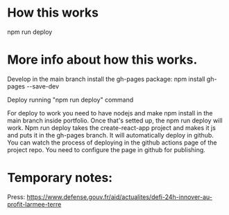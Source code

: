 # How this works
npm run deploy


# More info about how this works.
Develop in the main branch
install the gh-pages package:     npm install gh-pages --save-dev

Deploy running "npm run deploy" command

For deploy to work you need to have nodejs and make npm install in the main branch inside portfolio. Once that's setted up, the npm run deploy will work.
Npm run deploy takes the create-react-app project and makes it js and puts it in the gh-pages branch. It will automatically deploy in github. You can watch the process of deploying in the github actions page of the project repo. You need to configure the page in github for publishing.



# Temporary notes:
Press: https://www.defense.gouv.fr/aid/actualites/defi-24h-innover-au-profit-larmee-terre
